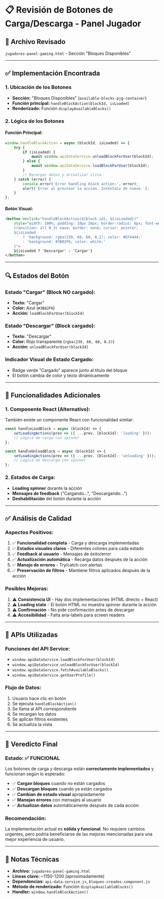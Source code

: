 # 📋 Revisión de Botones de Carga/Descarga - Panel Jugador

## 🎯 **Archivo Revisado**
`jugadores-panel-gaming.html` - Sección "Bloques Disponibles"

---

## ✅ **Implementación Encontrada**

### **1. Ubicación de los Botones**
- **Sección:** "Bloques Disponibles" (`available-blocks-pjg-container`)
- **Función principal:** `handleBlockAction(blockId, isLoaded)`
- **Renderizado:** Función `displayAvailableBlocks()`

### **2. Lógica de los Botones**

#### **Función Principal:**
```javascript
window.handleBlockAction = async (blockId, isLoaded) => {
    try {
        if (isLoaded) {
            await window.apiDataService.unloadBlockForUser(blockId);
        } else {
            await window.apiDataService.loadBlockForUser(blockId);
        }
        // Recargar datos y actualizar vista
    } catch (error) {
        console.error('Error handling block action:', error);
        alert('Error al procesar la acción. Inténtalo de nuevo.');
    }
};
```

#### **Botón Visual:**
```html
<button onclick="handleBlockAction(${block.id}, ${isLoaded})" 
    style="width: 100%; padding: 10px 16px; border-radius: 6px; font-weight: 500; 
    transition: all 0.3s ease; border: none; cursor: pointer; 
    ${isLoaded 
        ? 'background: rgba(239, 68, 68, 0.2); color: #EF4444;' 
        : 'background: #3B82F6; color: white;'
    }">
    ${isLoaded ? 'Descargar' : 'Cargar'}
</button>
```

---

## 🔍 **Estados del Botón**

### **Estado "Cargar" (Block NO cargado):**
- **Texto:** "Cargar"
- **Color:** Azul (`#3B82F6`)
- **Acción:** `loadBlockForUser(blockId)`

### **Estado "Descargar" (Block cargado):**
- **Texto:** "Descargar" 
- **Color:** Rojo transparente (`rgba(239, 68, 68, 0.2)`)
- **Acción:** `unloadBlockForUser(blockId)`

### **Indicador Visual de Estado Cargado:**
- Badge verde "Cargado" aparece junto al título del bloque
- El botón cambia de color y texto dinámicamente

---

## 🚀 **Funcionalidades Adicionales**

### **1. Componente React (Alternativo):**
También existe un componente React con funcionalidad similar:
```javascript
const handleLoadBlock = async (blockId) => {
    setLoadingActions(prev => ({ ...prev, [blockId]: 'loading' }));
    // Lógica de carga con spinner
};

const handleUnloadBlock = async (blockId) => {
    setLoadingActions(prev => ({ ...prev, [blockId]: 'unloading' }));
    // Lógica de descarga con spinner  
};
```

### **2. Estados de Carga:**
- **Loading spinner** durante la acción
- **Mensajes de feedback** ("Cargando...", "Descargando...")
- **Deshabilitación** del botón durante la acción

---

## ✅ **Análisis de Calidad**

### **Aspectos Positivos:**
1. ✅ **Funcionalidad completa** - Carga y descarga implementadas
2. ✅ **Estados visuales claros** - Diferentes colores para cada estado
3. ✅ **Feedback al usuario** - Mensajes de éxito/error
4. ✅ **Actualización automática** - Recarga datos después de la acción
5. ✅ **Manejo de errores** - Try/catch con alertas
6. ✅ **Preservación de filtros** - Mantiene filtros aplicados después de la acción

### **Posibles Mejoras:**
1. ⚠️ **Consistencia UI** - Hay dos implementaciones (HTML directo + React)
2. ⚠️ **Loading state** - El botón HTML no muestra spinner durante la acción
3. ⚠️ **Confirmación** - No pide confirmación antes de descargar
4. ⚠️ **Accesibilidad** - Falta aria-labels para screen readers

---

## 🔧 **APIs Utilizadas**

### **Funciones del API Service:**
- `window.apiDataService.loadBlockForUser(blockId)`
- `window.apiDataService.unloadBlockForUser(blockId)` 
- `window.apiDataService.fetchAvailableBlocks()`
- `window.apiDataService.getUserProfile()`

### **Flujo de Datos:**
1. Usuario hace clic en botón
2. Se ejecuta `handleBlockAction()`
3. Se llama al API correspondiente
4. Se recargan los datos 
5. Se aplican filtros existentes
6. Se actualiza la vista

---

## 🎯 **Veredicto Final**

### **Estado: ✅ FUNCIONAL**

Los botones de carga y descarga están **correctamente implementados** y funcionan según lo esperado:

- ✅ **Cargan bloques** cuando no están cargados
- ✅ **Descargan bloques** cuando ya están cargados  
- ✅ **Cambian de estado visual** apropiadamente
- ✅ **Manejan errores** con mensajes al usuario
- ✅ **Actualizan datos** automáticamente después de cada acción

### **Recomendación:**
La implementación actual es **sólida y funcional**. No requiere cambios urgentes, pero podría beneficiarse de las mejoras mencionadas para una mejor experiencia de usuario.

---

## 📝 **Notas Técnicas**
- **Archivo:** `jugadores-panel-gaming.html`
- **Líneas clave:** ~1150-1200 (aproximadamente)
- **Dependencias:** `api-data-service.js`, `bloques-creados-component.js`
- **Método de renderizado:** Función `displayAvailableBlocks()`
- **Handler:** `window.handleBlockAction()`